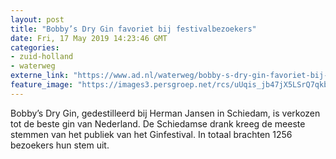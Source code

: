 ```yaml
---
layout: post
title: "Bobby’s Dry Gin favoriet bij festivalbezoekers"
date: Fri, 17 May 2019 14:23:46 GMT
categories: 
- zuid-holland 
- waterweg 
externe_link: "https://www.ad.nl/waterweg/bobby-s-dry-gin-favoriet-bij-festivalbezoekers~a4d16a20/"
feature_image: "https://images3.persgroep.net/rcs/uUqis_jb47jX5LSrQ7qkbgCJoh4/diocontent/42094165/_fitwidth/400/?appId=21791a8992982cd8da851550a453bd7f&quality=0.7"
---
```


Bobby’s Dry Gin, gedestilleerd bij Herman Jansen in Schiedam, is verkozen tot de beste gin van Nederland. De Schiedamse drank kreeg de meeste stemmen van het publiek van het Ginfestival. In totaal brachten 1256 bezoekers hun stem uit.
